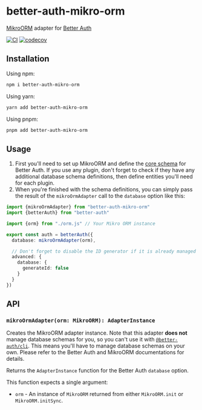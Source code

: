 # better-auth-mikro-orm

[MikroORM](https://mikro-orm.io/) adapter for [Better Auth](https://www.better-auth.com/)


[![CI](https://github.com/octet-stream/better-auth-mikro-orm/actions/workflows/ci.yaml/badge.svg)](https://github.com/octet-stream/better-auth-mikro-orm/actions/workflows/ci.yaml)
[![codecov](https://codecov.io/gh/octet-stream/better-auth-mikro-orm/graph/badge.svg?token=xcVndkC8mL)](https://codecov.io/gh/octet-stream/better-auth-mikro-orm)

## Installation

Using npm:
```sh
npm i better-auth-mikro-orm
```
Using yarn:
```sh
yarn add better-auth-mikro-orm
```
Using pnpm:
```sh
pnpm add better-auth-mikro-orm
```

## Usage

1. First you'll need to set up MikroORM and define the [core schema](https://www.better-auth.com/docs/concepts/database#core-schema) for Better Auth.
If you use any plugin, don't forget to check if they have any additional database schema definitions, then define entities you'll need for each plugin.
2. When you're finished with the schema definitions, you can simply pass the result of the `mikroOrmAdapter` call to the `database` option like this:

```ts
import {mikroOrmAdapter} from "better-auth-mikro-orm"
import {betterAuth} from "better-auth"

import {orm} from "./orm.js" // Your Mikro ORM instance

export const auth = betterAuth({
  database: mikroOrmAdapter(orm),

  // Don't forget to disable the ID generator if it is already managed by MikroORM
  advanced: {
    database: {
      generateId: false
    }
  }
})
```

## API

### `mikroOrmAdapter(orm: MikroORM): AdapterInstance`

Creates the MikroORM adapter instance. Note that this adapter **does not** manage database schemas for you, so you can't use it with [`@better-auth/cli`](https://www.better-auth.com/docs/concepts/cli).
This means you'll have to manage database schemas on your own.
Please refer to the Better Auth and MikroORM documentations for details.

Returns the `AdapterInstance` function for the Better Auth `database` option.

This function expects a single argument:

* `orm` - An instance of `MikroORM` returned from either `MikroORM.init` or `MikroORM.initSync`.
